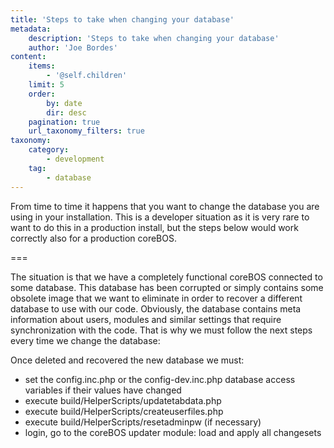 ```yaml
---
title: 'Steps to take when changing your database'
metadata:
    description: 'Steps to take when changing your database'
    author: 'Joe Bordes'
content:
    items:
        - '@self.children'
    limit: 5
    order:
        by: date
        dir: desc
    pagination: true
    url_taxonomy_filters: true
taxonomy:
    category:
        - development
    tag:
        - database
---
```


From time to time it happens that you want to change the database you are using in your installation. This is a developer situation as it is very rare to want to do this in a production install, but the steps below would work correctly also for a production coreBOS.

===

The situation is that we have a completely functional coreBOS connected to some database. This database has been corrupted or simply contains some obsolete image that we want to eliminate in order to recover a different database to use with our code. Obviously, the database contains meta information about users, modules and similar settings that require synchronization with the code. That is why we must follow the next steps every time we change the database:

Once deleted and recovered the new database we must:

- set the config.inc.php or the config-dev.inc.php database access variables if their values have changed
- execute build/HelperScripts/updatetabdata.php
- execute build/HelperScripts/createuserfiles.php
- execute build/HelperScripts/resetadminpw (if necessary)
- login, go to the coreBOS updater module: load and apply all changesets
